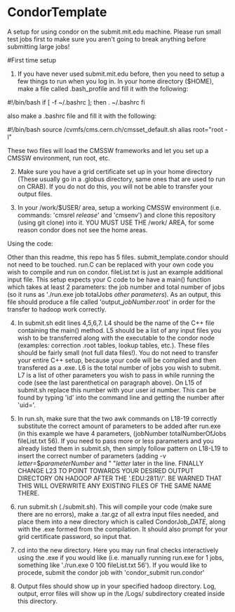 # CondorTemplate
A setup for using condor on the submit.mit.edu machine.  Please run small test jobs first to make sure you aren't going to break anything before submitting large jobs!

#First time setup
1) If you have never used submit.mit.edu before, then you need to setup a few things to run when you log in.  In your home directory ($HOME), make a file called .bash_profile and fill it with the following:

#!/bin/bash
if [ -f ~/.bashrc ]; then
  . ~/.bashrc
fi

also make a .bashrc file and fill it with the following:

#!/bin/bash
source /cvmfs/cms.cern.ch/cmsset_default.sh
alias root="root -l"

These two files will load the CMSSW frameworks and let you set up a CMSSW environment, run root, etc.

2)  Make sure you have a grid certificate set up in your home directory (These usually go in a .globus directory, same ones that are used to run on CRAB).  If you do not do this, you will not be able to transfer your output files.


3)  In your /work/$USER/ area, setup a working CMSSW environment (i.e. commands: 'cmsrel *release*' and 'cmsenv') and clone this repository (using git clone) into it.  YOU MUST USE THE /work/ AREA, for some reason condor does not see the home areas.



Using the code:

Other than this readme, this repo has 5 files.  submit_template.condor should not need to be touched.  run.C can be replaced with your own code you wish to compile and run on condor.  fileList.txt is just an example additional input file.  This setup expects your C code to be have a main() function which takes at least 2 parameters: the job number and total number of jobs (so it runs as './run.exe job totalJobs *other parameters*).  As an output, this file should produce a file called 'output_*jobNumber*.root' in order for the transfer to hadoop work correctly. 

4) In submit.sh edit lines 4,5,6,7.  L4 should be the name of the C++ file containing the main() method.  L5 should be a list of any input files you wish to be transferred along with the executable to the condor node (examples: correction .root tables, lookup tables, etc.).  These files should be fairly small (not full data files!).  You do not need to transfer your entire C++ setup, because your code will be compiled and then transfered as a .exe.  L6 is the total number of jobs you wish to submit.  L7 is a list of other parameters you wish to pass in while running the code (see the last parenthetical on paragraph above).  On L15 of submit.sh replace this number with your user id number.  This can be found by typing 'id' into the command line and getting the number after 'uid='.

5) In run.sh, make sure that the two awk commands on L18-19 correctly substitute the correct amount of parameters to be added after run.exe (in this example we have 4 parameters, (jobNumber totalNumberOfJobs fileList.txt 56).  If you need to pass more or less parameters and you already listed them in submit.sh, then simply follow pattern on L18-L19 to insert the correct number of parameters (adding -v *letter*=$*parameterNumber* and " "*letter* later in the line.  FINALLY CHANGE L23 TO POINT TOWARDS YOUR DESIRED OUTPUT DIRECTORY ON HADOOP AFTER THE '.EDU:2811//'.  BE WARNED THAT THIS WILL OVERWRITE ANY EXISTING FILES OF THE SAME NAME THERE.

6) run submit.sh (./submit.sh).  This will compile your code (make sure there are no errors), make a .tar.gz of all extra input files needed, and place them into a new directory which is called CondorJob_*DATE*, along with the .exe formed from the compilation.  It should also prompt for your grid certificate password, so input that.

7) cd into the new directory.  Here you may run final checks interactively using the .exe if you would like (i.e. manually running run.exe for 1 jobs, something like './run.exe 0 100 fileList.txt 56').  If you would like to procede, submit the condor job with 'condor_submit run.condor'

8) Output files should show up in your specified hadoop directory. Log, output, error files will show up in the /Logs/ subdirectory created inside this directory.  

